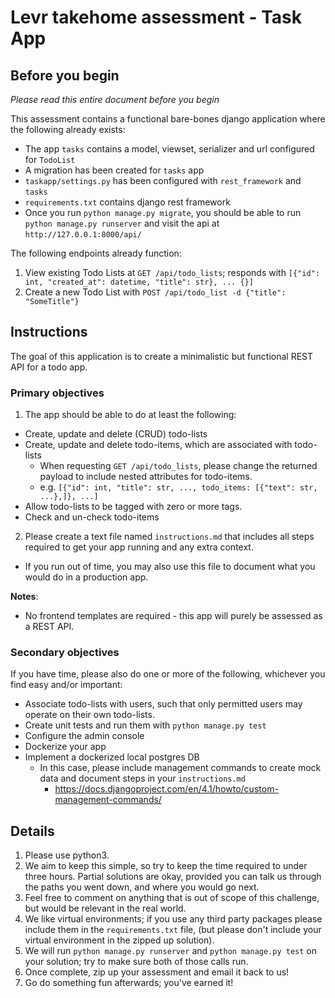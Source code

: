 # Levr takehome assessment - Task App

## Before you begin

_Please read this entire document before you begin_

This assessment contains a functional bare-bones django application where the following already exists:

- The app `tasks` contains a model, viewset, serializer and url configured for `TodoList`
- A migration has been created for `tasks` app
- `taskapp/settings.py` has been configured with `rest_framework` and `tasks`
- `requirements.txt` contains django rest framework
- Once you run `python manage.py migrate`, you should be able to run `python manage.py runserver` and visit the api at `http://127.0.0.1:8000/api/`

The following endpoints already function:
1. View existing Todo Lists at `GET /api/todo_lists`; responds with `[{"id": int, "created_at": datetime, "title": str}, ... {}]`
2. Create a new Todo List with `POST /api/todo_list -d {"title": "SomeTitle"}`


## Instructions

The goal of this application is to create a minimalistic but functional REST API for a todo app. 

### Primary objectives

1. The app should be able to do at least the following:
- Create, update and delete (CRUD) todo-lists
- Create, update and delete todo-items, which are associated with todo-lists
  - When requesting `GET /api/todo_lists`, please change the returned payload to include nested attributes for todo-items.
  - e.g. `[{"id": int, "title": str, ..., todo_items: [{"text": str, ...},]}, ...]`
- Allow todo-lists to be tagged with zero or more tags.
- Check and un-check todo-items

2. Please create a text file named `instructions.md` that includes all steps required to get your app running and any extra context.
  - If you run out of time, you may also use this file to document what you would do in a production app.

**Notes**:
- No frontend templates are required - this app will purely be assessed as a REST API.


### Secondary objectives

If you have time, please also do one or more of the following, whichever you find easy and/or important:
- Associate todo-lists with users, such that only permitted users may operate on their own todo-lists.
- Create unit tests and run them with `python manage.py test`
- Configure the admin console
- Dockerize your app
- Implement a dockerized local postgres DB
  - In this case, please include management commands to create mock data and document steps in your `instructions.md`
    - https://docs.djangoproject.com/en/4.1/howto/custom-management-commands/



## Details

1. Please use python3.
2. We aim to keep this simple, so try to keep the time required to under three hours. Partial solutions are okay, provided you can talk us through the paths you went down, and where you would go next.
3. Feel free to comment on anything that is out of scope of this challenge, but would be relevant in the real world.
4. We like virtual environments; if you use any third party packages please include them in the `requirements.txt` file, (but please don't include your virtual environment in the zipped up solution).
5. We will run `python manage.py runserver` and `python manage.py test` on your solution; try to make sure both of those calls run.
6. Once complete, zip up your assessment and email it back to us!
7. Go do something fun afterwards; you've earned it!

